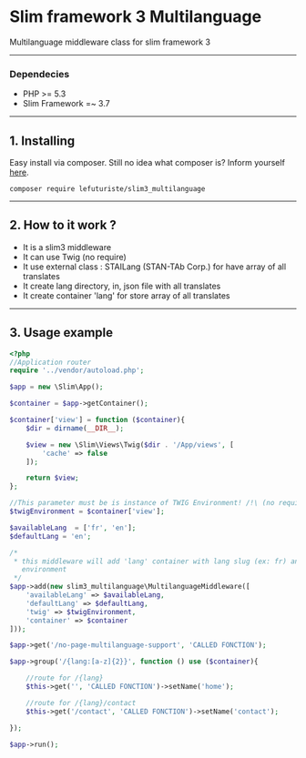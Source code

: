 # Slim framework 3 Multilanguage

Multilanguage middleware class for slim framework 3 

-------------------------------------------------

### Dependecies

- PHP >= 5.3
- Slim Framework =~ 3.7

-------------------------------------------------

## 1. Installing

Easy install via composer. Still no idea what composer is? Inform yourself [here](http://getcomposer.org).

```composer require lefuturiste/slim3_multilanguage```

-------------------------------------------------

## 2. How to it work ?

- It is a slim3 middleware
- It can use Twig (no require)
- It use external class : STAILang (STAN-TAb Corp.) for have array of all translates
- It create lang directory, in, json file with all translates
- It create container 'lang' for store array of all translates

-------------------------------------------------

## 3. Usage example

```php
<?php
//Application router
require '../vendor/autoload.php';

$app = new \Slim\App();

$container = $app->getContainer();

$container['view'] = function ($container){
    $dir = dirname(__DIR__);

    $view = new \Slim\Views\Twig($dir . '/App/views', [
        'cache' => false
    ]);

    return $view;
};

//This parameter must be is instance of TWIG Environment! /!\ (no require)
$twigEnvironment = $container['view'];

$availableLang  = ['fr', 'en'];
$defaultLang = 'en';

/*
 * this middleware will add 'lang' container with lang slug (ex: fr) and create global variable 'lang' in twig
   environment
 */
$app->add(new slim3_multilanguage\MultilanguageMiddleware([
    'availableLang' => $availableLang,
    'defaultLang' => $defaultLang,
    'twig' => $twigEnvironment,
    'container' => $container
]));

$app->get('/no-page-multilanguage-support', 'CALLED FONCTION');

$app->group('/{lang:[a-z]{2}}', function () use ($container){

    //route for /{lang}
    $this->get('', 'CALLED FONCTION')->setName('home');

    //route for /{lang}/contact
    $this->get('/contact', 'CALLED FONCTION')->setName('contact');

});

$app->run();
```

